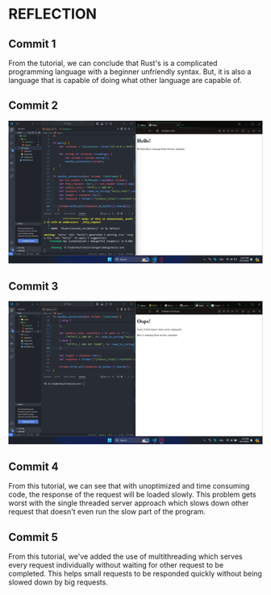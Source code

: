 # REFLECTION

## Commit 1

From the tutorial, we can conclude that Rust's is a complicated programming language with a beginner unfriendly syntax. But, it is also a language that is capable of doing what other language are capable of.

## Commit 2

![Commit 2 screen capture](/assets/images/commit2.png)

## Commit 3

![Commit 3 screen capture](/assets/images/commit3.png)

## Commit 4

From this tutorial, we can see that with unoptimized and time consuming code, the response of the request will be loaded slowly. This problem gets worst with the single threaded server approach which slows down other request that doesn't even run the slow part of the program.

## Commit 5

From this tutorial, we've added the use of multithreading which serves every request individually without waiting for other request to be completed. This helps small requests to be responded quickly without being slowed down by big requests.
